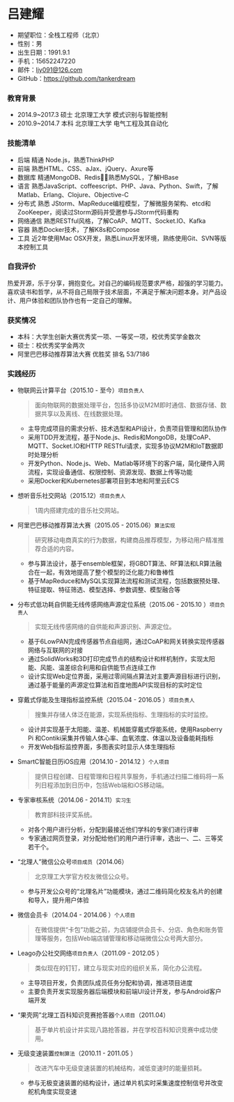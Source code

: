 # 吕建耀

- 期望职位：全栈工程师（北京）
- 性别：男
- 出生日期：1991.9.1
- 手机：15652247220
- 邮件：ljy091@126.com
- GitHub：https://github.com/tankerdream

### 教育背景

- 2014.9~2017.3 硕士 北京理工大学 模式识别与智能控制
- 2010.9~2014.7 本科 北京理工大学 电气工程及其自动化

### 技能清单

- 后端 精通 Node.js，熟悉ThinkPHP
- 前端 熟悉HTML、CSS、aJax、jQuery、Axure等
- 数据库 精通MongoDB、Redis，熟悉MySQL，了解HBase
- 语言 熟悉JavaScript、coffeescript、PHP、Java、Python、Swift，了解Matlab、Erlang、Clojure、Objective-C
- 分布式 熟悉 JStorm、MapReduce编程模型，了解微服务架构、etcd和ZooKeeper，阅读过Storm源码并受邀参与JStorm代码重构
- 网络通信 熟悉RESTful风格，了解CoAP、MQTT、Socket.IO、Kafka
- 容器 熟悉Docker技术，了解K8s和Compose
- 工具 近2年使用Mac OSX开发，熟悉Linux开发环境，熟练使用Git、SVN等版本控制工具

### 自我评价

热爱开源，乐于分享，拥抱变化。对自己的编码规范要求严格，超强的学习能力。喜欢读书和哲学，从不将自己局限于技术层面，不满足于解决问题本身。对产品设计、用户体验和团队协作也有一定自己的理解。

### 获奖情况

- 本科：大学生创新大赛优秀奖一项、一等奖一项，校优秀奖学金数次
- 硕士：校优秀奖学金两次
- 阿里巴巴移动推荐算法大赛 优胜奖 排名 53/7186

### 实践经历

- 物联网云计算平台（2015.10 - 至今）`项目负责人`

  > 面向物联网的数据处理平台，包括多协议M2M即时通信、数据存储、数据共享以及离线、在线数据处理。

  - 主导完成项目的需求分析、技术选型和API设计，负责项目管理和团队协作
  - 采用TDD开发流程，基于Node.js、Redis和MongoDB，处理CoAP、MQTT、Socket.IO和HTTP RESTful请求，实现多协议M2M和IoT数据即时处理分析
  - 开发Python、Node.js、Web、Matlab等环境下的客户端，简化硬件入网流程，实现设备通信、权限控制、资源发现、数据上传等功能
  - 采用Docker和Kubernetes部署项目到本地和阿里云ECS


- 想听音乐社交网站（2015.12）`项目负责人`

  > 1周内搭建完成的音乐社交网站。


- 阿里巴巴移动推荐算法大赛（2015.05 - 2015.06）`算法实现`

  > 研究移动电商真实的行为数据，构建商品推荐模型，为移动用户精准推荐合适的内容。

  - 参与算法设计，基于ensemble框架，将GBDT算法、RF算法和LR算法融合在一起，有效地提高了整个模型的泛化能力和鲁棒性
  - 基于MapReduce和MySQL实现算法流程和测试流程，包括数据预处理、特征提取、特征筛选、模型选择、参数调整、模型融合等


- 分布式低功耗自供能无线传感网络声源定位系统（2015.06 - 2015.10 ）`项目负责人`

  > 实现无线传感网络的自供能和声源识别、声源定位。

  - 基于6LowPAN完成传感器节点自组网，通过CoAP和网关转换实现传感器网络与互联网的对接
  - 通过SolidWorks和3D打印完成节点的结构设计和样机制作，实现太阳能、风能、温差综合利用和自供能节点连续工作
  - 设计实现Web定位界面，采用过零间隔点算法对主要声源目标进行识别，通过基于能量的声源定位算法和百度地图API实现目标的实时定位


- 穿戴式俘能及生理指标监控系统（2015.04 - 2016.05 ）`项目负责人`

  > 搜集并存储人体泛在能源，实现系统指标、生理指标的实时监控。

  - 设计并实现基于太阳能、温差、机械能穿戴式俘能系统，使用Raspberry Pi 和Contiki采集并传输人体心率、血氧浓度、体温以及设备能耗指标
  - 开发Web指标监控界面，多图表实时显示人体生理指标

- SmartC智能日历iOS应用（2014.10 - 2014.12 ）`个人项目`

  > 提供日程创建、日程管理和日程共享服务，手机通过扫描二维码将一系列日程添加到日历中，包括Web端和iOS移动端。


- 专家审核系统（2014.06 - 2014.11）`实习生`

  > 教育部科技评奖系统。

  - 对各个用户进行分析，分配到最接近他们学科的专家们进行评审
  - 专家通过网页登录，对分配给他们的用户进行评审，选出一、二、三等奖若干个。




- “北理人”微信公众号`项目成员`（2014.06）

  > 北京理工大学官方校友微信公众号。

  - 参与开发公众号的“北理名片”功能模块，通过二维码简化校友名片的创建和导入，提升用户体验


- 微信会员卡（2014.04 - 2014.06 ）`个人项目`

  > 在微信提供“卡包”功能之前，为店铺提供会员卡、分店、角色和账务管理等服务，包括Web端店铺管理和移动端微信公众号两大部分。


- Leago办公社交网络`项目负责人`（2011.09 - 2012.05 ）

  > 类似现在的钉钉，建立与现实对应的组织关系，简化办公流程。

  - 主导项目开发，负责团队成员任务分配和协调，推进项目进度
  - 主要负责开发实现服务器后端模块和前端UI设计开发，参与Android客户端开发


- “果壳网”北理工百科知识竞赛抢答器`个人项目`（2011.04）

  > 基于单片机设计并实现八路抢答器，并在学校百科知识竞赛中成功使用。


- 无级变速装置`控制算法`（2010.11 - 2011.05 ）

  > 改进汽车中无级变速装置的机械结构，减低变速时的能量损耗。

  - 参与无极变速装置的结构设计，通过单片机实时采集速度控制信号并改变舵机角度实现变速

